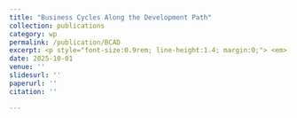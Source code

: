```yaml
---
title: "Business Cycles Along the Development Path"
collection: publications
category: wp
permalink: /publication/BCAD
excerpt: <p style="font-size:0.9rem; line-height:1.4; margin:0;"> <em>[Draft Coming Soon.]</em> </p>
date: 2025-10-01
venue: ''
slidesurl: ''
paperurl: ''
citation: ''

---
```

